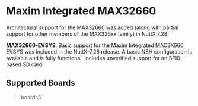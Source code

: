 Maxim Integrated MAX32660
=========================

Architectural support for the MAX32660 was added (along with partial
support for other members of the MAX326xx family) in NuttX 7.28.

**MAX32660-EVSYS**. Basic support for the Maxim Integrated MAC3X660
EVSYS was included in the NuttX-7.28 release. A basic NSH configuration
is available and is fully functional. Includes unverified support for an
SPI0-based SD card.

Supported Boards
----------------

> boards/*/*
